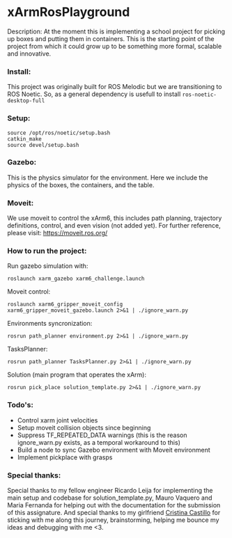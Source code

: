 # xArmRosPlayground

Description: At the moment this is implementing a school project for picking up boxes and putting them in containers.
This is the starting point of the project from which it could grow up to be something more formal, scalable and innovative.


### Install:
This project was originally built for ROS Melodic but we are transitioning to ROS Noetic. So, as a general dependency is usefull to install
`ros-noetic-desktop-full`

### Setup:
```
source /opt/ros/noetic/setup.bash
catkin_make
source devel/setup.bash
```

### Gazebo:
This is the physics simulator for the environment. Here we include the physics of the boxes, the containers, and the table.

### Moveit:
We use moveit to control the xArm6, this includes path planning, trajectory definitions, control, and even vision (not added yet).
For further reference, please visit: https://moveit.ros.org/ 


### How to run the project:

Run gazebo simulation with: 
```
roslaunch xarm_gazebo xarm6_challenge.launch
```

Moveit control:
```
roslaunch xarm6_gripper_moveit_config xarm6_gripper_moveit_gazebo.launch 2>&1 | ./ignore_warn.py
```

Environments syncronization:
```
rosrun path_planner environment.py 2>&1 | ./ignore_warn.py
```

TasksPlanner:
```
rosrun path_planner TasksPlanner.py 2>&1 | ./ignore_warn.py
```

Solution (main program that operates the xArm):
```
rosrun pick_place solution_template.py 2>&1 | ./ignore_warn.py
```

### Todo's:
- Control xarm joint velocities
- Setup moveit collision objects since beginning
- Suppress TF_REPEATED_DATA warnings (this is the reason ignore_warn.py exists, as a temporal workaround to this)
- Build a node to sync Gazebo environment with Moveit environment
- Implement pickplace with grasps


### Special thanks:

Special thanks to my fellow engineer Ricardo Leija for implementing the main setup and codebase for solution_template.py, Mauro Vaquero
and Maria Fernanda for helping out with the documentation for the submission of this assignature. And special thanks to my girlfriend
[Cristina Castillo](https://github.com/CrisCastilloM) for sticking with me along this journey, brainstorming,
helping me bounce my ideas and debugging with me <3.
